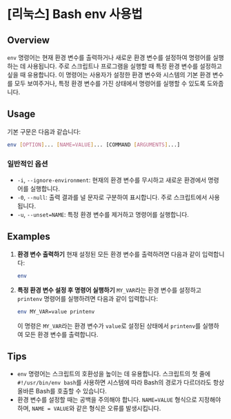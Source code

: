# [리눅스] Bash env 사용법

## Overview
`env` 명령어는 현재 환경 변수를 출력하거나 새로운 환경 변수를 설정하여 명령어를 실행하는 데 사용됩니다. 주로 스크립트나 프로그램을 실행할 때 특정 환경 변수를 설정하고 싶을 때 유용합니다. 이 명령어는 사용자가 설정한 환경 변수와 시스템의 기본 환경 변수를 모두 보여주거나, 특정 환경 변수를 가진 상태에서 명령어를 실행할 수 있도록 도와줍니다.

## Usage
기본 구문은 다음과 같습니다:

```bash
env [OPTION]... [NAME=VALUE]... [COMMAND [ARGUMENTS]...]
```

### 일반적인 옵션
- `-i`, `--ignore-environment`: 현재의 환경 변수를 무시하고 새로운 환경에서 명령어를 실행합니다.
- `-0`, `--null`: 출력 결과를 널 문자로 구분하여 표시합니다. 주로 스크립트에서 사용됩니다.
- `-u`, `--unset=NAME`: 특정 환경 변수를 제거하고 명령어를 실행합니다.

## Examples
1. **환경 변수 출력하기**
   현재 설정된 모든 환경 변수를 출력하려면 다음과 같이 입력합니다:

   ```bash
   env
   ```

2. **특정 환경 변수 설정 후 명령어 실행하기**
   `MY_VAR`라는 환경 변수를 설정하고 `printenv` 명령어를 실행하려면 다음과 같이 입력합니다:

   ```bash
   env MY_VAR=value printenv
   ```

   이 명령은 `MY_VAR`라는 환경 변수가 `value`로 설정된 상태에서 `printenv`를 실행하여 모든 환경 변수를 출력합니다.

## Tips
- `env` 명령어는 스크립트의 호환성을 높이는 데 유용합니다. 스크립트의 첫 줄에 `#!/usr/bin/env bash`를 사용하면 시스템에 따라 Bash의 경로가 다르더라도 항상 올바른 Bash를 호출할 수 있습니다.
- 환경 변수를 설정할 때는 공백을 주의해야 합니다. `NAME=VALUE` 형식으로 지정해야 하며, `NAME = VALUE`와 같은 형식은 오류를 발생시킵니다.